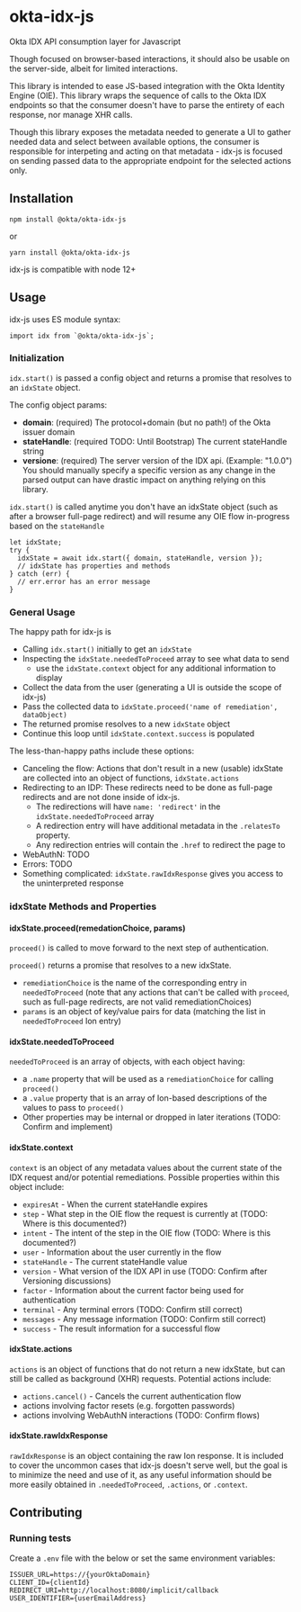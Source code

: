 # okta-idx-js
Okta IDX API consumption layer for Javascript

Though focused on browser-based interactions, it should also be usable on the server-side, albeit for limited interactions.

This library is intended to ease JS-based integration with the Okta Identity Engine (OIE).  This library wraps the sequence of calls to the Okta IDX endpoints so that the consumer doesn't have to parse the entirety of each response, nor manage XHR calls.

Though this library exposes the metadata needed to generate a UI to gather needed data and select between available options, the consumer is responsible for interpeting and acting on that metadata - idx-js is focused on sending passed data to the appropriate endpoint for the selected actions only.

## Installation

```
npm install @okta/okta-idx-js
```
or
```
yarn install @okta/okta-idx-js
```

idx-js is compatible with node 12+

## Usage

idx-js uses ES module syntax:

```
import idx from `@okta/okta-idx-js`;
```

### Initialization

`idx.start()` is passed a config object and returns a promise that resolves to an `idxState` object.

The config object params:
- **domain**: (required) The protocol+domain (but no path!) of the Okta issuer domain
- **stateHandle**: (required TODO: Until Bootstrap) The current stateHandle string
- **versione**: (required) The server version of the IDX api. (Example: "1.0.0")  You should manually specify a specific version as any change in the parsed output can have drastic impact on anything relying on this library.

`idx.start()` is called anytime you don't have an idxState object (such as after a browser full-page redirect) and will resume any OIE flow in-progress based on the `stateHandle`

```
let idxState;
try { 
  idxState = await idx.start({ domain, stateHandle, version });
  // idxState has properties and methods
} catch (err) { 
  // err.error has an error message
}
```

### General Usage

The happy path for idx-js is
- Calling `idx.start()` initially to get an `idxState`
- Inspecting the `idxState.neededToProceed` array to see what data to send
  - use the `idxState.context` object for any additional information to display
- Collect the data from the user (generating a UI is outside the scope of idx-js)
- Pass the collected data to `idxState.proceed('name of remediation', dataObject)`
- The returned promise resolves to a new `idxState` object
- Continue this loop until `idxState.context.success` is populated 

The less-than-happy paths include these options:
- Canceling the flow: Actions that don't result in a new (usable) idxState are collected into an object of functions, `idxState.actions`
- Redirecting to an IDP: These redirects need to be done as full-page redirects and are not done inside of idx-js.  
  - The redirections will have `name: 'redirect'` in the `idxState.neededToProceed` array
  - A redirection entry will have additional metadata in the `.relatesTo` property.
  - Any redirection entries will contain the `.href` to redirect the page to
- WebAuthN: TODO
- Errors: TODO
- Something complicated: `idxState.rawIdxResponse` gives you access to the uninterpreted response 

### idxState Methods and Properties

#### idxState.proceed(remedationChoice, params)

`proceed()` is called to move forward to the next step of authentication.

`proceed()` returns a promise that resolves to a new idxState.
- `remediationChoice` is the name of the corresponding entry in `neededToProceed` (note that any actions that can't be called with `proceed`, such as full-page redirects, are not valid remediationChoices)
- `params` is an object of key/value pairs for data (matching the list in `neededToProceed` Ion entry)

#### idxState.neededToProceed

`neededToProceed` is an array of objects, with each object having:
- a `.name` property that will be used as a `remediationChoice` for calling `proceed()`
- a `.value` property that is an array of Ion-based descriptions of the values to pass to `proceed()`
- Other properties may be internal or dropped in later iterations (TODO: Confirm and implement)

#### idxState.context

`context` is an object of any metadata values about the current state of the IDX request and/or potential remediations.  Possible properties within this object include:
- `expiresAt` - When the current stateHandle expires
- `step` - What step in the OIE flow the request is currently at (TODO: Where is this documented?)
- `intent` - The intent of the step in the OIE flow (TODO: Where is this documented?)
- `user` - Information about the user currently in the flow
- `stateHandle` - The current stateHandle value
- `version` - What version of the IDX API in use (TODO: Confirm after Versioning discussions)
- `factor` - Information about the current factor being used for authentication
- `terminal` - Any terminal errors (TODO: Confirm still correct)
- `messages` - Any message information (TODO: Confirm still correct)
- `success` - The result information for a successful flow

#### idxState.actions

`actions` is an object of functions that do not return a new idxState, but can still be called as background (XHR) requests.  Potential actions include:
- `actions.cancel()` - Cancels the current authentication flow
- actions involving factor resets (e.g. forgotten passwords)
- actions involving WebAuthN interactions (TODO: Confirm flows)

#### idxState.rawIdxResponse

`rawIdxResponse` is an object containing the raw Ion response.  It is included to cover the uncommon cases that idx-js doesn't serve well, but the goal is to minimize the need and use of it, as any useful information should be more easily obtained in `.neededToProceed`, `.actions`, or `.context`.

## Contributing

### Running tests

Create a `.env` file with the below or set the same environment variables: 
```
ISSUER_URL=https://{yourOktaDomain}
CLIENT_ID={clientId}
REDIRECT_URI=http://localhost:8080/implicit/callback
USER_IDENTIFIER={userEmailAddress}
```


